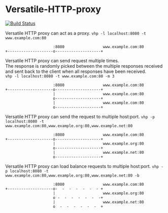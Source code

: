 # Versatile-HTTP-proxy

[![Build Status](https://travis-ci.org/avianey/Versatile-HTTP-proxy.svg?branch=master)](https://travis-ci.org/avianey/Versatile-HTTP-proxy)

Versatile HTTP proxy can act as a proxy.
`vhp -l localhost:8080 -t www.example.com:80`
```
                     :8080                 www.example.com:80
+--------------------o--------------------+
```

Versatile HTTP proxy can send request multiple times.  
The response is randomly picked between the multiple responses received and sent back to the client when all responses have been received.  
`vhp -l localhost:8080 -t www.example.com:80 -m 3`
```
                     :8080                 www.example.com:80
+--------------------o--------------------+
                     |                     www.example.com:80
                     o--------------------+
                     |                     www.example.com:80
                     o--------------------+
```

Versatile HTTP proxy can send the request to multiple host:port.
`vhp -p localhost:8080 -t www.example.com:80,www.example.org:80,www.example.net:80`
```
                     :8080                 www.example.com:80
+--------------------o--------------------+
                     |                     www.example.org:80
                     o--------------------+
                     |                     www.example.net:80
                     o--------------------+
```

Versatile HTTP proxy can load balance requests to multiple host:port.
`vhp -p localhost:8080 -t www.example.com:80,www.example.org:80,www.example.net:80 -b`
```
                     :8080                 www.example.com:80
+--------------------o-  -  -  -  -  -  - +
                     |                     www.example.org:80
                     o -  -  -  -  -  -  -+
                     |                     www.example.net:80
                     o  -  -  -  -  -  -  +
```
